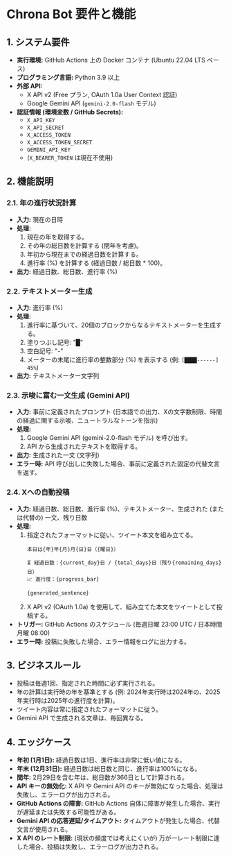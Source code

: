 # Chrona Bot 要件と機能

## 1. システム要件

*   **実行環境:** GitHub Actions 上の Docker コンテナ (Ubuntu 22.04 LTS ベース)
*   **プログラミング言語:** Python 3.9 以上
*   **外部 API:**
    *   X API v2 (Free プラン, OAuth 1.0a User Context 認証)
    *   Google Gemini API (`gemini-2.0-flash` モデル)
*   **認証情報 (環境変数 / GitHub Secrets):**
    *   `X_API_KEY`
    *   `X_API_SECRET`
    *   `X_ACCESS_TOKEN`
    *   `X_ACCESS_TOKEN_SECRET`
    *   `GEMINI_API_KEY`
    *   (`X_BEARER_TOKEN` は現在不使用)

## 2. 機能説明

### 2.1. 年の進行状況計算

*   **入力:** 現在の日時
*   **処理:**
    1.  現在の年を取得する。
    2.  その年の総日数を計算する (閏年を考慮)。
    3.  年初から現在までの経過日数を計算する。
    4.  進行率 (%) を計算する (経過日数 / 総日数 * 100)。
*   **出力:** 経過日数、総日数、進行率 (%)

### 2.2. テキストメーター生成

*   **入力:** 進行率 (%)
*   **処理:**
    1.  進行率に基づいて、20個のブロックからなるテキストメーターを生成する。
    2.  塗りつぶし記号: "█"
    3.  空白記号: "-"
    4.  メーターの末尾に進行率の整数部分 (%) を表示する (例: `[████------] 45%`)
*   **出力:** テキストメーター文字列

### 2.3. 示唆に富む一文生成 (Gemini API)

*   **入力:** 事前に定義されたプロンプト (日本語での出力、Xの文字数制限、時間の経過に関する示唆、ニュートラルなトーンを指示)
*   **処理:**
    1.  Google Gemini API (gemini-2.0-flash モデル) を呼び出す。
    2.  API から生成されたテキストを取得する。
*   **出力:** 生成された一文 (文字列)
*   **エラー時:** API 呼び出しに失敗した場合、事前に定義された固定の代替文言を返す。

### 2.4. Xへの自動投稿

*   **入力:** 経過日数、総日数、進行率 (%)、テキストメーター、生成された (または代替の) 一文、残り日数
*   **処理:**
    1.  指定されたフォーマットに従い、ツイート本文を組み立てる。
        ```
        本日は{年}年{月}月{日}日（{曜日}）

        ⏳ 経過日数：{current_day}日 / {total_days}日（残り{remaining_days}日）
        📈 進行度：{progress_bar}

        {generated_sentence}
        ```
    2.  X API v2 (OAuth 1.0a) を使用して、組み立てた本文をツイートとして投稿する。
*   **トリガー:** GitHub Actions のスケジュール (毎週日曜 23:00 UTC / 日本時間 月曜 08:00)
*   **エラー時:** 投稿に失敗した場合、エラー情報をログに出力する。

## 3. ビジネスルール

*   投稿は毎週1回、指定された時間に必ず実行される。
*   年の計算は実行時の年を基準とする (例: 2024年実行時は2024年の、2025年実行時は2025年の進行度を計算)。
*   ツイート内容は常に指定されたフォーマットに従う。
*   Gemini API で生成される文章は、毎回異なる。

## 4. エッジケース

*   **年初 (1月1日):** 経過日数は1日、進行率は非常に低い値になる。
*   **年末 (12月31日):** 経過日数は総日数と同じ、進行率は100%になる。
*   **閏年:** 2月29日を含む年は、総日数が366日として計算される。
*   **API キーの無効化:** X API や Gemini API のキーが無効になった場合、処理は失敗し、エラーログが出力される。
*   **GitHub Actions の障害:** GitHub Actions 自体に障害が発生した場合、実行が遅延または失敗する可能性がある。
*   **Gemini API の応答遅延/タイムアウト:** タイムアウトが発生した場合、代替文言が使用される。
*   **X API のレート制限:** (現状の頻度では考えにくいが) 万が一レート制限に達した場合、投稿は失敗し、エラーログが出力される。 
